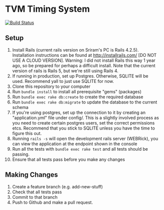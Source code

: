 # TVM Timing System


[![Build Status](https://travis-ci.com/frizensami/tvm.svg?token=bp4tiJsctMHoyjJscr9k&branch=master)](https://travis-ci.com/frizensami/tvm)


## Setup

1. Install Rails (current rails version on Sriram's PC is Rails 4.2.5). Installation instructions can be found at http://installrails.com/ [DO NOT USE A CLOUD VERSION]. Warning: I did not install Rails this way 1 year ago, so be prepared for perhaps a difficult install. Note that the current version of rails is Rails 5, but we're still using Rails 4.
2. If running in production, set up Postgres. Otherwise, SQLITE will be used. Recommend yall to just use SQLITE for now.
3. Clone this repository to your computer
4. Run `bundle install` to install all prerequisite "gems" (packages)
5. Run `bundle exec rake db:create` to create the required database
6. Run `bundle exec rake db:migrate` to update the database to the current schema
7. If you're using postgres, set up the connection to it by creating an "application.yml" file under config/. This is a slightly involved process as you need to create certain postgres users, set the correct permissions etcs. Recommend that you stick to SQLITE unless you have the time to figure this out.
8. Running `rails -s` will open the development rails server (WEBRick), you can view the application at the endpoint shown in the console
9. Run all the tests with `bundle exec rake test` and all tests should be passing.
10. Ensure that all tests pass before you make any changes

## Making Changes
1. Create a feature branch (e.g. add-new-stuff)
2. Check that all tests pass
3. Commit to that branch
4. Push to Github and make a pull request.


